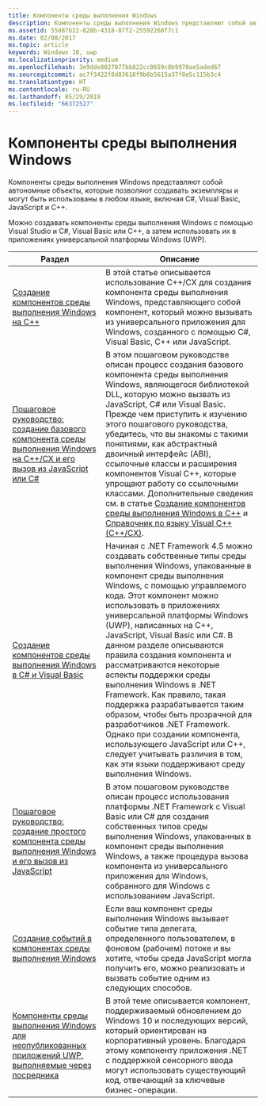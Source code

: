```yaml
---
title: Компоненты среды выполнения Windows
description: Компоненты среды выполнения Windows представляют собой автономные объекты, которые позволяют создавать экземпляры и могут быть использованы в любом языке, включая C#, Visual Basic, JavaScript и C++.
ms.assetid: 55887622-828b-4318-87f2-25592268f7c1
ms.date: 02/08/2017
ms.topic: article
keywords: Windows 10, uwp
ms.localizationpriority: medium
ms.openlocfilehash: 3e9dde8027077bb822cc0659c8b9970ae5aded67
ms.sourcegitcommit: ac7f3422f8d83618f9b6b5615a37f8e5c115b3c4
ms.translationtype: HT
ms.contentlocale: ru-RU
ms.lasthandoff: 05/29/2019
ms.locfileid: "66372527"
---
```

# <a name="windows-runtime-components"></a>Компоненты среды выполнения Windows
Компоненты среды выполнения Windows представляют собой автономные объекты, которые позволяют создавать экземпляры и могут быть использованы в любом языке, включая C#, Visual Basic, JavaScript и C++.

Можно создавать компоненты среды выполнения Windows с помощью Visual Studio и C#, Visual Basic или C++, а затем использовать их в приложениях универсальной платформы Windows (UWP).

| Раздел | Описание |
|-------|-------------|
| [Создание компонентов среды выполнения Windows на C++](creating-windows-runtime-components-in-cpp.md) | В этой статье описывается использование C++/CX для создания компонента среды выполнения Windows, представляющего собой компонент, который можно вызывать из универсального приложения для Windows, созданного с помощью C#, Visual Basic, C++ или JavaScript. |
| [Пошаговое руководство: создание базового компонента среды выполнения Windows на C++/CX и его вызов из JavaScript или C#](walkthrough-creating-a-basic-windows-runtime-component-in-cpp-and-calling-it-from-javascript-or-csharp.md) | В этом пошаговом руководстве описан процесс создания базового компонента среды выполнения Windows, являющегося библиотекой DLL, которую можно вызвать из JavaScript, C# или Visual Basic. Прежде чем приступить к изучению этого пошагового руководства, убедитесь, что вы знакомы с такими понятиями, как абстрактный двоичный интерфейс (ABI), ссылочные классы и расширения компонентов Visual C++, которые упрощают работу со ссылочными классами. Дополнительные сведения см. в статье [Создание компонентов среды выполнения Windows в C++](creating-windows-runtime-components-in-cpp.md) и [Справочник по языку Visual C++ (C++/CX)](https://docs.microsoft.com/cpp/cppcx/visual-c-language-reference-c-cx). |
| [Создание компонентов среды выполнения Windows в C# и Visual Basic](creating-windows-runtime-components-in-csharp-and-visual-basic.md) | Начиная с .NET Framework 4.5 можно создавать собственные типы среды выполнения Windows, упакованные в компонент среды выполнения Windows, с помощью управляемого кода. Этот компонент можно использовать в приложениях универсальной платформы Windows (UWP), написанных на C++, JavaScript, Visual Basic или C#. В данном разделе описываются правила создания компонента и рассматриваются некоторые аспекты поддержки среды выполнения Windows в .NET Framework. Как правило, такая поддержка разрабатывается таким образом, чтобы быть прозрачной для разработчиков .NET Framework. Однако при создании компонента, использующего JavaScript или C++, следует учитывать различия в том, как эти языки поддерживают среду выполнения Windows. |
| [Пошаговое руководство: создание простого компонента среды выполнения Windows и его вызов из JavaScript](walkthrough-creating-a-simple-windows-runtime-component-and-calling-it-from-javascript.md) | В этом пошаговом руководстве описан процесс использования платформы .NET Framework с Visual Basic или C# для создания собственных типов среды выполнения Windows, упакованных в компонент среды выполнения Windows, а также процедура вызова компонента из универсального приложения для Windows, собранного для Windows с использованием JavaScript. |
| [Создание событий в компонентах среды выполнения Windows](raising-events-in-windows-runtime-components.md) | Если ваш компонент среды выполнения Windows вызывает событие типа делегата, определенного пользователем, в фоновом (рабочем) потоке и вы хотите, чтобы среда JavaScript могла получить его, можно реализовать и вызвать событие одним из следующих способов. | 
| [Компоненты среды выполнения Windows для неопубликованных приложений UWP, выполняемые через посредника](brokered-windows-runtime-components-for-side-loaded-windows-store-apps.md) | В этой теме описывается компонент, поддерживаемый обновлением до Windows 10 и последующих версий, который ориентирован на корпоративный уровень. Благодаря этому компоненту приложения .NET с поддержкой сенсорного ввода могут использовать существующий код, отвечающий за ключевые бизнес-операции. |
